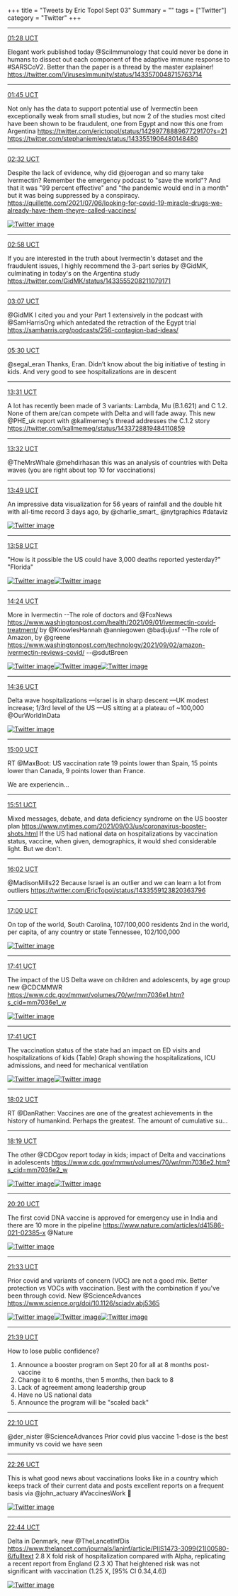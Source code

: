 +++
title = "Tweets by Eric Topol Sept 03"
Summary = ""
tags = ["Twitter"]
category = "Twitter"
+++


---

<a href="https://twitter.com/erictopol/status/1433602892443709463" target="_blank" rel="noreferer">01:28 UCT</a>

Elegant work published today @SciImmunology that could never be done in humans to dissect out each component of the adaptive immune response to #SARSCoV2. Better than the paper is a thread by the master explainer! https://twitter.com/VirusesImmunity/status/1433570048715763714



---

<a href="https://twitter.com/erictopol/status/1433606986931662880" target="_blank" rel="noreferer">01:45 UCT</a>

Not only has the data to support potential use of Ivermectin been exceptionally weak from small studies, but now 2 of the studies most cited have been shown to be fraudulent, one from Egypt and now this one from Argentina
https://twitter.com/erictopol/status/1429977888967729170?s=21 https://twitter.com/stephaniemlee/status/1433551906480148480



---

<a href="https://twitter.com/erictopol/status/1433618962630123522" target="_blank" rel="noreferer">02:32 UCT</a>

Despite the lack of evidence, why did @joerogan and so many take Ivermectin?  Remember the emergency podcast to "save the world"? And that it was "99 percent effective" and "the pandemic would end in a month" but it was being suppressed by a conspiracy.
https://quillette.com/2021/07/06/looking-for-covid-19-miracle-drugs-we-already-have-them-theyre-called-vaccines/ 

<a href="E-U8Hy1VQAM3h8s.png"  ><img src="E-U8Hy1VQAM3h8s.png" alt="Twitter image" ></img></a>

---

<a href="https://twitter.com/erictopol/status/1433625537134542848" target="_blank" rel="noreferer">02:58 UCT</a>

If you are interested in the truth about Ivermectin's dataset and the fraudulent issues, I highly recommend the 3-part series by @GidMK, culminating in today's on the Argentina study 
https://twitter.com/GidMK/status/1433555208211079171



---

<a href="https://twitter.com/erictopol/status/1433627626749399080" target="_blank" rel="noreferer">03:07 UCT</a>

@GidMK I cited you and your Part 1 extensively in the podcast with @SamHarrisOrg which antedated the retraction of the Egypt trial https://samharris.org/podcasts/256-contagion-bad-ideas/



---

<a href="https://twitter.com/erictopol/status/1433663736208756738" target="_blank" rel="noreferer">05:30 UCT</a>

@segal_eran Thanks, Eran. Didn’t know about the big initiative of testing in kids. And very good to see hospitalizations are in descent



---

<a href="https://twitter.com/erictopol/status/1433784671876227084" target="_blank" rel="noreferer">13:31 UCT</a>

A lot has recently been made of 3 variants:  Lambda, Mu  (B.1.621)  and C 1.2. None of them are/can compete with Delta and will fade away. This new @PHE_uk report with @kallmemeg's thread addresses the C.1.2 story https://twitter.com/kallmemeg/status/1433728819484110859



---

<a href="https://twitter.com/erictopol/status/1433784912910249985" target="_blank" rel="noreferer">13:32 UCT</a>

@TheMrsWhale @mehdirhasan this was an analysis of countries with Delta waves
(you are right about top 10 for vaccinations)



---

<a href="https://twitter.com/erictopol/status/1433789166408454150" target="_blank" rel="noreferer">13:49 UCT</a>

An impressive data visualization for 56 years of rainfall and the double hit with all-time record 3 days ago, by @charlie_smart_ @nytgraphics #dataviz 

<a href="E-XXjBRVEAU9ef3.jpg"  ><img src="E-XXjBRVEAU9ef3.jpg" alt="Twitter image" ></img></a>

---

<a href="https://twitter.com/erictopol/status/1433791490258399238" target="_blank" rel="noreferer">13:58 UCT</a>

"How is it possible the US could have 3,000 deaths reported yesterday?"
"Florida" 

<a href="E-XZup4VkAgJ1Ta.jpg"  ><img src="E-XZup4VkAgJ1Ta.jpg" alt="Twitter image" ></img></a><a href="E-XZwHkUUAY1nWM.jpg"  ><img src="E-XZwHkUUAY1nWM.jpg" alt="Twitter image" ></img></a>

---

<a href="https://twitter.com/erictopol/status/1433798135034171405" target="_blank" rel="noreferer">14:24 UCT</a>

More in Ivermectin
--The role of doctors and @FoxNews 
https://www.washingtonpost.com/health/2021/09/01/ivermectin-covid-treatment/
by @KnowlesHannah @anniegowen @badjujusf
--The role of Amazon, by @greene
https://www.washingtonpost.com/technology/2021/09/02/amazon-ivermectin-reviews-covid/
--@sdutBreen 

<a href="E-XdNNJVcAMvosc.jpg"  ><img src="E-XdNNJVcAMvosc.jpg" alt="Twitter image" ></img></a><a href="E-XdV2nVcAAA-jv.jpg"  ><img src="E-XdV2nVcAAA-jv.jpg" alt="Twitter image" ></img></a><a href="E-XdYPQVgAEPsmn.jpg"  ><img src="E-XdYPQVgAEPsmn.jpg" alt="Twitter image" ></img></a>

---

<a href="https://twitter.com/erictopol/status/1433801113619206146" target="_blank" rel="noreferer">14:36 UCT</a>

Delta wave hospitalizations
—Israel is in sharp descent
—UK modest increase; 1/3rd level of the US
—US sitting at a plateau of ~100,000
@OurWorldInData 

<a href="E-Xhl_9VUAUSS_R.jpg"  ><img src="E-Xhl_9VUAUSS_R.jpg" alt="Twitter image" ></img></a>

---

<a href="https://twitter.com/erictopol/status/1433807237785415684" target="_blank" rel="noreferer">15:00 UCT</a>

RT @MaxBoot: US vaccination rate 19 points lower than Spain, 15 points lower than Canada, 9 points lower than France. 

 We are experiencin…



---

<a href="https://twitter.com/erictopol/status/1433819869707837440" target="_blank" rel="noreferer">15:51 UCT</a>

Mixed messages, debate, and data deficiency syndrome on the US booster plan https://www.nytimes.com/2021/09/03/us/coronavirus-booster-shots.html
If the US had national data on hospitalizations by vaccination status, vaccine, when given, demographics, it would shed considerable light. But we don't.



---

<a href="https://twitter.com/erictopol/status/1433822739970678791" target="_blank" rel="noreferer">16:02 UCT</a>

@MadisonMills22 Because Israel is an outlier and we can learn a lot from outliers
https://twitter.com/EricTopol/status/1433559123820363796



---

<a href="https://twitter.com/erictopol/status/1433837305496686592" target="_blank" rel="noreferer">17:00 UCT</a>

On top of the world, South Carolina, 
107/100,000 residents
2nd in the world, per capita, of any country or state
Tennessee, 102/100,000 

<a href="E-YDMUOVkAExySn.jpg"  ><img src="E-YDMUOVkAExySn.jpg" alt="Twitter image" ></img></a>

---

<a href="https://twitter.com/erictopol/status/1433847575417810946" target="_blank" rel="noreferer">17:41 UCT</a>

The impact of the US Delta wave on children and adolescents, by age group
new @CDCMMWR https://www.cdc.gov/mmwr/volumes/70/wr/mm7036e1.htm?s_cid=mm7036e1_w 

<a href="E-YLfCcVUAkVYU4.jpg"  ><img src="E-YLfCcVUAkVYU4.jpg" alt="Twitter image" ></img></a>

---

<a href="https://twitter.com/erictopol/status/1433847585068908545" target="_blank" rel="noreferer">17:41 UCT</a>

The vaccination status of the state had an impact on ED visits and hospitalizations of kids (Table)
Graph showing the hospitalizations, ICU admissions, and need for mechanical ventilation 

<a href="E-YLkXvVQAQ3E9g.png"  ><img src="E-YLkXvVQAQ3E9g.png" alt="Twitter image" ></img></a><a href="E-YLuyuUcAATYtu.jpg"  ><img src="E-YLuyuUcAATYtu.jpg" alt="Twitter image" ></img></a>

---

<a href="https://twitter.com/erictopol/status/1433853023273426949" target="_blank" rel="noreferer">18:02 UCT</a>

RT @DanRather: Vaccines are one of the greatest achievements in the history of humankind. Perhaps the greatest. The amount of cumulative su…



---

<a href="https://twitter.com/erictopol/status/1433857194223493129" target="_blank" rel="noreferer">18:19 UCT</a>

The other @CDCgov report today in kids; impact of Delta and vaccinations in adolescents https://www.cdc.gov/mmwr/volumes/70/wr/mm7036e2.htm?s_cid=mm7036e2_w 

<a href="E-YVXjPVkAIc6X4.jpg"  ><img src="E-YVXjPVkAIc6X4.jpg" alt="Twitter image" ></img></a><a href="E-YVMJjUYAUBRZc.jpg"  ><img src="E-YVMJjUYAUBRZc.jpg" alt="Twitter image" ></img></a>

---

<a href="https://twitter.com/erictopol/status/1433887701309145090" target="_blank" rel="noreferer">20:20 UCT</a>

The first covid DNA vaccine is approved for emergency use in India and there are 10 more in the pipeline
https://www.nature.com/articles/d41586-021-02385-x @Nature 

<a href="E-YxP0NVEAY8WSR.png"  ><img src="E-YxP0NVEAY8WSR.png" alt="Twitter image" ></img></a>

---

<a href="https://twitter.com/erictopol/status/1433905912251490306" target="_blank" rel="noreferer">21:33 UCT</a>

Prior covid and variants of concern (VOC) are not a good mix. Better protection vs VOCs with vaccination. Best with the combination if you've been through covid.
New @ScienceAdvances https://www.science.org/doi/10.1126/sciadv.abj5365 

<a href="E-ZAo9hVQAAm2cU.jpg"  ><img src="E-ZAo9hVQAAm2cU.jpg" alt="Twitter image" ></img></a><a href="E-ZAtshVEAQzA3h.jpg"  ><img src="E-ZAtshVEAQzA3h.jpg" alt="Twitter image" ></img></a><a href="E-ZBThTVQAAOi7A.jpg"  ><img src="E-ZBThTVQAAOi7A.jpg" alt="Twitter image" ></img></a>

---

<a href="https://twitter.com/erictopol/status/1433907516245569542" target="_blank" rel="noreferer">21:39 UCT</a>

How to lose public confidence?
1. Announce a booster program on Sept 20 for all at 8 months post-vaccine
2. Change it to 6 months, then 5 months, then back to 8 
3. Lack of agreement among leadership group
4. Have no US national data
5. Announce the program will be "scaled back"



---

<a href="https://twitter.com/erictopol/status/1433915315306450946" target="_blank" rel="noreferer">22:10 UCT</a>

@der_nister @ScienceAdvances Prior covid plus vaccine 1-dose is the best immunity vs covid we have seen



---

<a href="https://twitter.com/erictopol/status/1433919476999720969" target="_blank" rel="noreferer">22:26 UCT</a>

This is what good news about vaccinations looks like in a country which keeps track of their current data and posts excellent reports on a frequent basis
via @john_actuary #VaccinesWork 🏴󠁧󠁢󠁥󠁮󠁧󠁿 

<a href="E-ZNbX2VUAAc5bQ.jpg"  ><img src="E-ZNbX2VUAAc5bQ.jpg" alt="Twitter image" ></img></a>

---

<a href="https://twitter.com/erictopol/status/1433923805592756229" target="_blank" rel="noreferer">22:44 UCT</a>

Delta in Denmark, new @TheLancetInfDis 
https://www.thelancet.com/journals/laninf/article/PIIS1473-3099(21)00580-6/fulltext
2.8 X fold risk of hospitalization compared with Alpha, replicating a recent report from England (2.3 X)
That heightened risk was not significant with vaccination 
(1.25 X, [95% CI 0.34,4.6]) 

<a href="E-ZRqXbVQAQ3cIP.jpg"  ><img src="E-ZRqXbVQAQ3cIP.jpg" alt="Twitter image" ></img></a>